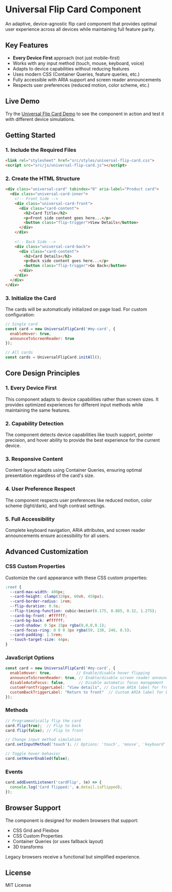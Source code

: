 # Universal Flip Card Component

An adaptive, device-agnostic flip card component that provides optimal user experience across all devices while maintaining full feature parity.

## Key Features

- **Every Device First** approach (not just mobile-first)
- Works with any input method (touch, mouse, keyboard, voice)
- Adapts to device capabilities without reducing features
- Uses modern CSS (Container Queries, feature queries, etc.)
- Fully accessible with ARIA support and screen reader announcements
- Respects user preferences (reduced motion, color scheme, etc.)

## Live Demo

Try the [Universal Flip Card Demo](universal-demo.html) to see the component in action and test it with different device simulations.

## Getting Started

### 1. Include the Required Files

```html
<link rel="stylesheet" href="src/styles/universal-flip-card.css">
<script src="src/js/universal-flip-card.js"></script>
```

### 2. Create the HTML Structure

```html
<div class="universal-card" tabindex="0" aria-label="Product card">
  <div class="universal-card-inner">
    <!-- Front Side -->
    <div class="universal-card-front">
      <div class="card-content">
        <h2>Card Title</h2>
        <p>Front side content goes here...</p>
        <button class="flip-trigger">View Details</button>
      </div>
    </div>
    
    <!-- Back Side -->
    <div class="universal-card-back">
      <div class="card-content">
        <h2>Card Details</h2>
        <p>Back side content goes here...</p>
        <button class="flip-trigger">Go Back</button>
      </div>
    </div>
  </div>
</div>
```

### 3. Initialize the Card

The cards will be automatically initialized on page load. For custom configuration:

```javascript
// Single card
const card = new UniversalFlipCard('#my-card', {
  enableHover: true,
  announceToScreenReader: true
});

// All cards
const cards = UniversalFlipCard.initAll();
```

## Core Design Principles

### 1. Every Device First

This component adapts to device capabilities rather than screen sizes. It provides optimized experiences for different input methods while maintaining the same features.

### 2. Capability Detection

The component detects device capabilities like touch support, pointer precision, and hover ability to provide the best experience for the current device.

### 3. Responsive Content

Content layout adapts using Container Queries, ensuring optimal presentation regardless of the card's size.

### 4. User Preference Respect

The component respects user preferences like reduced motion, color scheme (light/dark), and high contrast settings.

### 5. Full Accessibility

Complete keyboard navigation, ARIA attributes, and screen reader announcements ensure accessibility for all users.

## Advanced Customization

### CSS Custom Properties

Customize the card appearance with these CSS custom properties:

```css
:root {
  --card-max-width: 400px;
  --card-height: clamp(320px, 60vh, 450px);
  --card-border-radius: 1rem;
  --flip-duration: 0.6s;
  --flip-timing-function: cubic-bezier(0.175, 0.885, 0.32, 1.275);
  --card-bg-front: #ffffff;
  --card-bg-back: #ffffff;
  --card-shadow: 0 5px 15px rgba(0,0,0,0.1);
  --card-focus-ring: 0 0 0 3px rgba(59, 130, 246, 0.5);
  --card-padding: 1.5rem;
  --touch-target-size: 44px;
}
```

### JavaScript Options

```javascript
const card = new UniversalFlipCard('#my-card', {
  enableHover: true,           // Enable/disable hover flipping
  announceToScreenReader: true, // Enable/disable screen reader announcements
  disableAutoFocus: false,      // Disable automatic focus management
  customFrontTriggerLabel: "View details", // Custom ARIA label for front trigger
  customBackTriggerLabel: "Return to front"  // Custom ARIA label for back trigger
});
```

### Methods

```javascript
// Programmatically flip the card
card.flip(true);  // Flip to back
card.flip(false); // Flip to front

// Change input method simulation
card.setInputMethod('touch'); // Options: 'touch', 'mouse', 'keyboard'

// Toggle hover behavior
card.setHoverEnabled(false);
```

### Events

```javascript
card.addEventListener('cardFlip', (e) => {
  console.log('Card flipped:', e.detail.isFlipped);
});
```

## Browser Support

The component is designed for modern browsers that support:
- CSS Grid and Flexbox
- CSS Custom Properties
- Container Queries (or uses fallback layout)
- 3D transforms

Legacy browsers receive a functional but simplified experience.

## License

MIT License